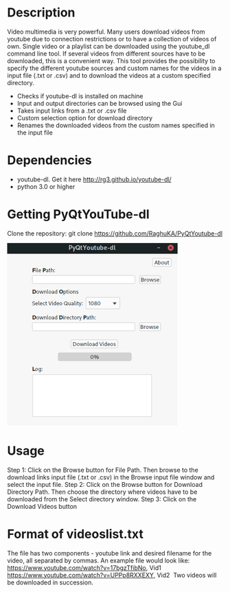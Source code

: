 # Description
Video multimedia is very powerful. Many users download videos from youtube due to connection restrictions or to have a collection of videos of own. Single video or a playlist can be downloaded using the youtube_dl command line tool. If several videos from different sources have to be downloaded, this is a convenient way. This tool provides the possibility to specify the different youtube sources and custom names for the videos in a input file (.txt or .csv) and to download the videos at a custom specified directory.

*	Checks if youtube-dl is installed on machine
*   Input and output directories can be browsed using the Gui
*	Takes input links from a .txt or .csv file
*	Custom selection option for download directory
*	Renames the downloaded videos from the custom names specified in the input file
​
# Dependencies
+ youtube-dl. Get it here <http://rg3.github.io/youtube-dl/>
+ python 3.0 or higher
​
# Getting PyQtYouTube-dl
Clone the repository:
	git clone https://github.com/RaghuKA/PyQtYoutube-dl


![Screenshot](ScShotGui.png)

# Usage
​Step 1: Click on the Browse button for File Path. Then browse to the download links input file 
        (.txt or .csv) in  the  Browse input file window and select the input file.
Step 2:	Click on the Browse button for Download Directory Path. Then choose the directory 
        where videos have to be downloaded from the Select directory window.
Step 3: Click on the Download Videos button
​
# Format of videoslist.txt
The file has two components - youtube link and desired filename for the video, all separated by commas. An example file would look like:
​
	https://www.youtube.com/watch?v=17bgzTfibNo, Vid1
	https://www.youtube.com/watch?v=UPPp8RXXEXY, Vid2
​
Two videos will be downloaded in succession.